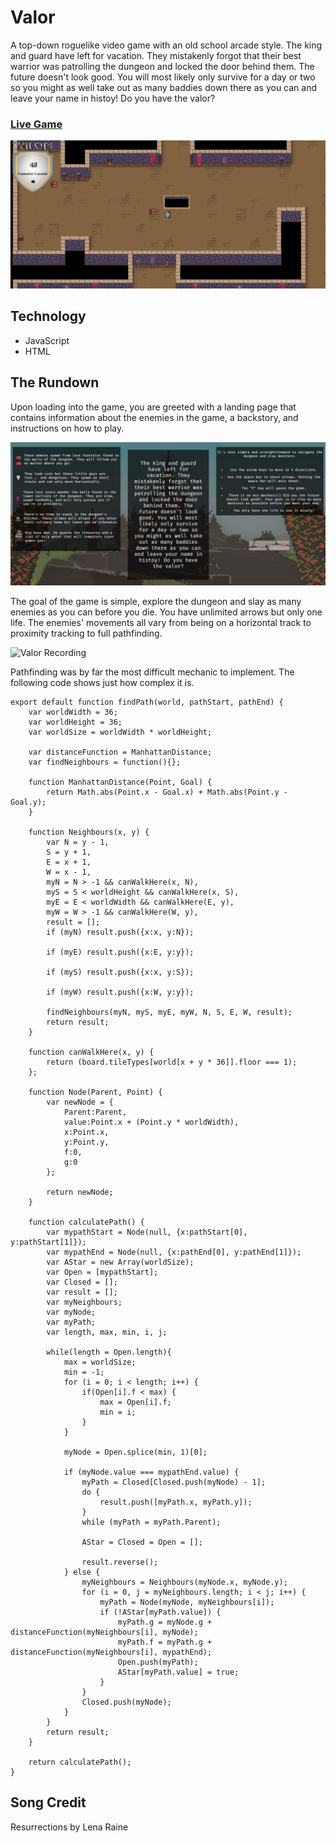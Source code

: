 # Valor

A top-down roguelike video game with an old school arcade style. The king and guard have left for vacation. They mistakenly forgot that their best warrior was patrolling the dungeon and locked the door behind them. The future doesn't look good.
You will most likely only survive for a day or two so you might as well take out as many baddies down there as you can and leave your name in histoy! Do you have the valor?

### [Live Game](https://dapper-dan.github.io/Valor/)

![Valor Screen Shot](https://github.com/Dapper-Dan/Valor/blob/master/src/images/Screenshot.png)

## Technology 
- JavaScript
- HTML

## The Rundown
Upon loading into the game, you are greeted with a landing page that contains information about the enemies in the game, a backstory, and instructions on how to play. 

![Valor Menu](https://github.com/Dapper-Dan/Valor/blob/master/src/images/Screenshot2.png)

The goal of the game is simple, explore the dungeon and slay as many enemies as you can before you die. You have unlimited arrows but only one life. The enemies' movements all vary from being on a horizontal track to proximity tracking to full pathfinding. 

![Valor Recording](https://github.com/Dapper-Dan/Valor/blob/master/src/images/valorRecording.gif)

Pathfinding was by far the most difficult mechanic to implement. The following code shows just how complex it is.

```
export default function findPath(world, pathStart, pathEnd) { 
    var worldWidth = 36; 
	var worldHeight = 36; 
    var worldSize =	worldWidth * worldHeight; 
    
    var distanceFunction = ManhattanDistance;
    var findNeighbours = function(){};
    
    function ManhattanDistance(Point, Goal) {
		return Math.abs(Point.x - Goal.x) + Math.abs(Point.y - Goal.y);
    }

    function Neighbours(x, y) {
		var	N = y - 1,
		S = y + 1,
		E = x + 1,
		W = x - 1,
		myN = N > -1 && canWalkHere(x, N),
		myS = S < worldHeight && canWalkHere(x, S),
		myE = E < worldWidth && canWalkHere(E, y),
        myW = W > -1 && canWalkHere(W, y),
        result = [];
		if (myN) result.push({x:x, y:N});
        
		if (myE) result.push({x:E, y:y});
        
		if (myS) result.push({x:x, y:S});
        
		if (myW) result.push({x:W, y:y});
        
		findNeighbours(myN, myS, myE, myW, N, S, E, W, result);
		return result;
	}
    
    function canWalkHere(x, y) {
		return (board.tileTypes[world[x + y * 36]].floor === 1);
    };
    
    function Node(Parent, Point) {
		var newNode = {
			Parent:Parent,
			value:Point.x + (Point.y * worldWidth),
			x:Point.x,
			y:Point.y,
			f:0,
			g:0
		};

		return newNode;
    }
    
    function calculatePath() {
		var	mypathStart = Node(null, {x:pathStart[0], y:pathStart[1]});
		var mypathEnd = Node(null, {x:pathEnd[0], y:pathEnd[1]});
		var AStar = new Array(worldSize);
		var Open = [mypathStart];
		var Closed = [];
		var result = [];
		var myNeighbours;
		var myNode;
		var myPath;
		var length, max, min, i, j;
		
		while(length = Open.length){
			max = worldSize;
			min = -1;
			for (i = 0; i < length; i++) {
				if(Open[i].f < max) {
					max = Open[i].f;
					min = i;
				}
			}
			
			myNode = Open.splice(min, 1)[0];
		
			if (myNode.value === mypathEnd.value) {
				myPath = Closed[Closed.push(myNode) - 1];
				do {
					result.push([myPath.x, myPath.y]);
				}
				while (myPath = myPath.Parent);
			
				AStar = Closed = Open = [];
				
				result.reverse();
			} else {
				myNeighbours = Neighbours(myNode.x, myNode.y);
				for (i = 0, j = myNeighbours.length; i < j; i++) {
					myPath = Node(myNode, myNeighbours[i]);
					if (!AStar[myPath.value]) {
						myPath.g = myNode.g + distanceFunction(myNeighbours[i], myNode);
						myPath.f = myPath.g + distanceFunction(myNeighbours[i], mypathEnd);
						Open.push(myPath);
						AStar[myPath.value] = true;
					}
				}
				Closed.push(myNode);
			}
		} 
		return result;
	}

    return calculatePath();
}

```
## Song Credit
Resurrections by Lena Raine
